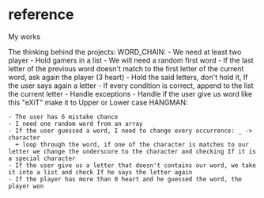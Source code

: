 # reference
My works

The thinking behind the projects:
   WORD_CHAIN:
    - We need at least two player
    - Hold gamers in a list
    - We will need a random first word
    - If the last letter of the previous word doesn't match to the first letter of the current word, ask again the player (3 heart)
    - Hold the said letters, don't hold it, If the user says again a letter
    - If every condition is correct, append to the list the current letter
    - Handle exceptions
    - Handle if the user give us word like this "eXiT" make it to Upper or Lower case
  HANGMAN:
  
    - The user has 6 mistake chance
    - I need one random word from an array
    - If the user guessed a word, I need to change every occurrence: _ -> character 
      + loop through the word, if one of the character is matches to our letter we change the underscore to the character and checking If it is a special character 
    - If the user give us a letter that doesn't contains our word, we take it into a list and check If he says the letter again
    - If the player has more than 0 heart and he guessed the word, the player won
  
